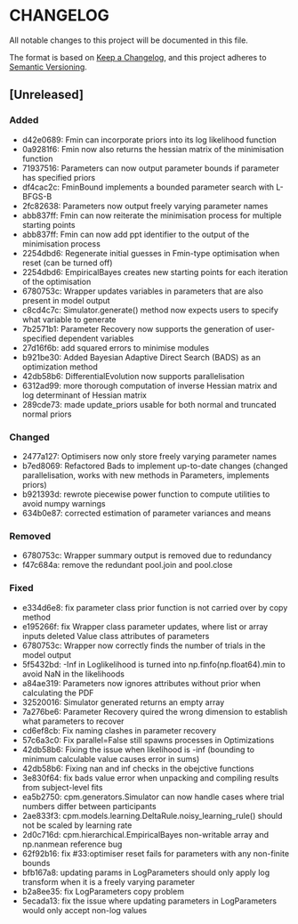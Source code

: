 # CHANGELOG


All notable changes to this project will be documented in this file.

The format is based on [Keep a Changelog](https://keepachangelog.com/en/1.1.0/),
and this project adheres to [Semantic Versioning](https://semver.org/spec/v2.0.0.html).

## [Unreleased]

### Added

- d42e0689: Fmin can incorporate priors into its log likelihood function
- 0a9281f6: Fmin now also returns the hessian matrix of the minimisation function
- 71937516: Parameters can now output parameter bounds if parameter has specified priors
- df4cac2c: FminBound implements a bounded parameter search with L-BFGS-B
- 2fc82638: Parameters now output freely varying parameter names
- abb837ff: Fmin can now reiterate the minimisation process for multiple starting points
- abb837ff: Fmin can now add ppt identifier to the output of the minimisation process
- 2254dbd6: Regenerate initial guesses in Fmin-type optimisation when reset (can be turned off)
- 2254dbd6: EmpiricalBayes creates new starting points for each iteration of the optimisation
- 6780753c: Wrapper updates variables in parameters that are also present in model output
- c8cd4c7c: Simulator.generate() method now expects users to specify what variable to generate
- 7b2571b1: Parameter Recovery now supports the generation of user-specified dependent variables
- 27d16f6b: add squared errors to minimise modules
- b921be30: Added Bayesian Adaptive Direct Search (BADS) as an optimization method
- 42db58b6: DifferentialEvolution now supports parallelisation
- 6312ad99: more thorough computation of inverse Hessian matrix and log determinant of Hessian matrix
- 289cde73: made update_priors usable for both normal and truncated normal priors

### Changed

- 2477a127: Optimisers now only store freely varying parameter names
- b7ed8069: Refactored Bads to implement up-to-date changes (changed parallelisation, works with new methods in Parameters, implements priors)
- b921393d: rewrote piecewise power function to compute utilities to avoid numpy warnings
- 634b0e87: corrected estimation of parameter variances and means

### Removed

- 6780753c: Wrapper summary output is removed due to redundancy
- f47c684a: remove the redundant pool.join and pool.close

### Fixed

- e334d6e8: fix parameter class prior function is not carried over by copy method
- e195266f: fix Wrapper class parameter updates, where list or array inputs deleted Value class attributes of parameters
- 6780753c: Wrapper now correctly finds the number of trials in the model output
- 5f5432bd: -Inf in Loglikelihood is turned into np.finfo(np.float64).min to avoid NaN in the likelihoods
- a84ae319: Parameters now ignores attributes without prior when calculating the PDF
- 32520016: Simulator generated returns an empty array
- 7a276be6: Parameter Recovery quired the wrong dimension to establish what parameters to recover
- cd6ef8cb: Fix naming clashes in parameter recovery
- 57c6a3c0: Fix parallel=False still spawns processes in Optimizations
- 42db58b6: Fixing the issue when likelihood is -inf (bounding to minimum calculable value causes error in sums)
- 42db58b6: Fixing nan and inf checks in the obejctive functions
- 3e830f64: fix bads value error when unpacking and compiling results from subject-level fits
- ea5b2750: cpm.generators.Simulator can now handle cases where trial numbers differ between participants
- 2ae833f3: cpm.models.learning.DeltaRule.noisy_learning_rule() should not be scaled by learning rate
- 2d0c716d: cpm.hierarchical.EmpiricalBayes non-writable array and np.nanmean reference bug
- 62f92b16: fix #33:optimiser reset fails for parameters with any non-finite bounds
- bfb167a8: updating params in LogParameters should only apply log transform when it is a freely varying parameter
- b2a8ee35: fix LogParameters copy problem
- 5ecada13: fix the issue where updating parameters in LogParameters would only accept non-log values